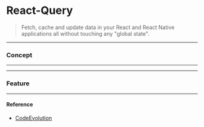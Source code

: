 # React-Query

> Fetch, cache and update data in your React and React Native applications all without touching any "global state".

***
### Concept
***

***
### Feature
***

#### Reference
  - [CodeEvolution](https://www.youtube.com/watch?v=VtWkSCZX0Ec&list=PLC3y8-rFHvwjTELCrPrcZlo6blLBUspd2)
